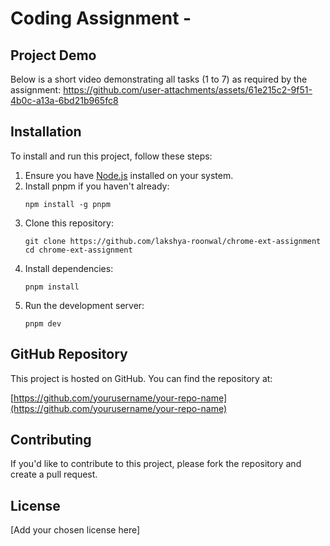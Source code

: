 # Coding Assignment -

## Project Demo

Below is a short video demonstrating all tasks (1 to 7) as required by the assignment:
https://github.com/user-attachments/assets/61e215c2-9f51-4b0c-a13a-6bd21b965fc8




## Installation

To install and run this project, follow these steps:

1. Ensure you have [Node.js](https://nodejs.org/) installed on your system.
2. Install pnpm if you haven't already:
   ```
   npm install -g pnpm
   ```
3. Clone this repository:
   ```
   git clone https://github.com/lakshya-roonwal/chrome-ext-assignment
   cd chrome-ext-assignment
   ```
4. Install dependencies:
   ```
   pnpm install
   ```
5. Run the development server:
   ```
   pnpm dev
   ```

## GitHub Repository

This project is hosted on GitHub. You can find the repository at:

[https://github.com/yourusername/your-repo-name](https://github.com/yourusername/your-repo-name)

## Contributing

If you'd like to contribute to this project, please fork the repository and create a pull request.

## License

[Add your chosen license here]

